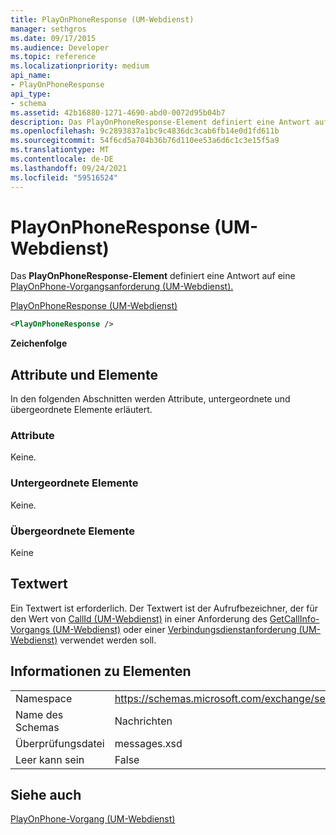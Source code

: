 ```yaml
---
title: PlayOnPhoneResponse (UM-Webdienst)
manager: sethgros
ms.date: 09/17/2015
ms.audience: Developer
ms.topic: reference
ms.localizationpriority: medium
api_name:
- PlayOnPhoneResponse
api_type:
- schema
ms.assetid: 42b16880-1271-4690-abd0-0072d95b04b7
description: Das PlayOnPhoneResponse-Element definiert eine Antwort auf eine PlayOnPhone-Vorgangsanforderung (UM-Webdienst).
ms.openlocfilehash: 9c2893837a1bc9c4836dc3cab6fb14e0d1fd611b
ms.sourcegitcommit: 54f6cd5a704b36b76d110ee53a6d6c1c3e15f5a9
ms.translationtype: MT
ms.contentlocale: de-DE
ms.lasthandoff: 09/24/2021
ms.locfileid: "59516524"
---
```

# <a name="playonphoneresponse-um-web-service"></a>PlayOnPhoneResponse (UM-Webdienst)

Das **PlayOnPhoneResponse-Element** definiert eine Antwort auf eine [PlayOnPhone-Vorgangsanforderung (UM-Webdienst).](playonphone-operation-um-web-service.md) 
  
[PlayOnPhoneResponse (UM-Webdienst)](playonphoneresponse-um-web-service.md)
  
```xml
<PlayOnPhoneResponse />
```

 **Zeichenfolge**
## <a name="attributes-and-elements"></a>Attribute und Elemente

In den folgenden Abschnitten werden Attribute, untergeordnete und übergeordnete Elemente erläutert.
  
### <a name="attributes"></a>Attribute

Keine.
  
### <a name="child-elements"></a>Untergeordnete Elemente

Keine.
  
### <a name="parent-elements"></a>Übergeordnete Elemente

Keine
  
## <a name="text-value"></a>Textwert

Ein Textwert ist erforderlich. Der Textwert ist der Aufrufbezeichner, der für den Wert von [CallId (UM-Webdienst)](callid-um-web-service.md) in einer Anforderung des [GetCallInfo-Vorgangs (UM-Webdienst)](getcallinfo-operation-um-web-service.md) oder einer [Verbindungsdienstanforderung (UM-Webdienst)](disconnect-operation-um-web-service.md) verwendet werden soll. 
  
## <a name="element-information"></a>Informationen zu Elementen

|||
|:-----|:-----|
|Namespace  <br/> |https://schemas.microsoft.com/exchange/services/2006/messages  <br/> |
|Name des Schemas  <br/> |Nachrichten  <br/> |
|Überprüfungsdatei  <br/> |messages.xsd  <br/> |
|Leer kann sein  <br/> |False  <br/> |
   
## <a name="see-also"></a>Siehe auch



[PlayOnPhone-Vorgang (UM-Webdienst)](playonphone-operation-um-web-service.md)

